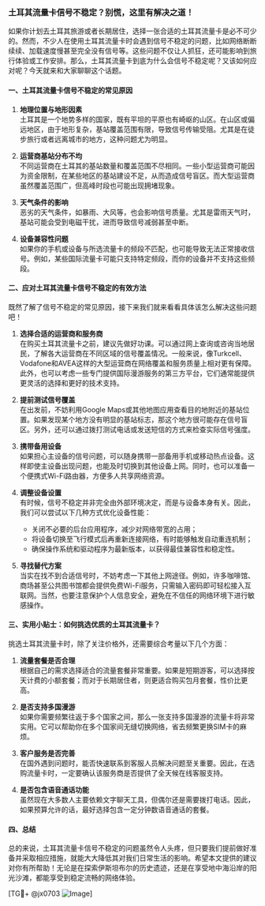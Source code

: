 ### 土耳其流量卡信号不稳定？别慌，这里有解决之道！

如果你计划去土耳其旅游或者长期居住，选择一张合适的土耳其流量卡是必不可少的。然而，不少人在使用土耳其流量卡时会遇到信号不稳定的问题，比如网络断断续续、加载速度慢甚至完全没有信号等。这些问题不仅让人抓狂，还可能影响到旅行体验或工作安排。那么，土耳其流量卡到底为什么会信号不稳定呢？又该如何应对呢？今天就来和大家聊聊这个话题。

#### 一、土耳其流量卡信号不稳定的常见原因

1. **地理位置与地形因素**  
   土耳其是一个地势多样的国家，既有平坦的平原也有崎岖的山区。在山区或偏远地区，由于地形复杂，基站覆盖范围有限，导致信号传输受阻。尤其是在徒步旅行或者远离城市的地方，这种问题尤为明显。

2. **运营商基站分布不均**  
   不同运营商在土耳其的基站数量和覆盖范围不尽相同。一些小型运营商可能因为资金限制，在某些地区的基站建设不足，从而造成信号盲区。而大型运营商虽然覆盖范围广，但高峰时段也可能出现拥堵现象。

3. **天气条件的影响**  
   恶劣的天气条件，如暴雨、大风等，也会影响信号质量。尤其是雷雨天气时，基站可能会受到电磁干扰，进而导致信号减弱甚至中断。

4. **设备兼容性问题**  
   如果你的手机或设备与所选流量卡的频段不匹配，也可能导致无法正常接收信号。例如，某些国际流量卡可能只支持特定频段，而你的设备并不支持这些频段。

#### 二、应对土耳其流量卡信号不稳定的有效方法

既然了解了信号不稳定的常见原因，接下来我们就来看看具体该怎么解决这些问题吧！

1. **选择合适的运营商和服务商**  
   在购买土耳其流量卡之前，建议先做好功课。可以通过网上查询或咨询当地居民，了解各大运营商在不同区域的信号覆盖情况。一般来说，像Turkcell、Vodafone和AVEA这样的大型运营商在网络覆盖和服务质量上相对更有保障。此外，也可以考虑一些专门提供国际漫游服务的第三方平台，它们通常能提供更灵活的选择和更好的技术支持。

2. **提前测试信号覆盖**  
   在出发前，不妨利用Google Maps或其他地图应用查看目的地附近的基站位置。如果发现某个地方没有明显的基站标志，那这个地方很可能存在信号盲区。另外，还可以通过拨打测试电话或发送短信的方式来检查实际信号强度。

3. **携带备用设备**  
   如果担心主设备的信号问题，可以随身携带一部备用手机或移动热点设备。这样即使主设备出现问题，也能及时切换到其他设备上网。同时，也可以准备一个便携式Wi-Fi路由器，方便多人共享网络资源。

4. **调整设备设置**  
   有时候，信号不稳定并非完全由外部环境决定，而是与设备本身有关。因此，我们可以尝试以下几种方式优化设备性能：
   - 关闭不必要的后台应用程序，减少对网络带宽的占用；
   - 将设备切换至飞行模式后再重新连接网络，有时能够触发自动重连机制；
   - 确保操作系统和驱动程序为最新版本，以获得最佳兼容性和稳定性。

5. **寻找替代方案**  
   当实在找不到合适信号时，不妨考虑一下其他上网途径。例如，许多咖啡馆、商场甚至公共图书馆都会提供免费Wi-Fi服务，只需输入密码即可轻松接入互联网。当然，也要注意保护个人信息安全，避免在不信任的网络环境下进行敏感操作。

#### 三、实用小贴士：如何挑选优质的土耳其流量卡？

挑选土耳其流量卡时，除了关注价格外，还需要综合考量以下几个方面：

1. **流量套餐是否合理**  
   根据自己的需求选择适合的流量套餐非常重要。如果是短期游客，可以选择按天计费的小额套餐；而对于长期居住者，则更适合购买包月套餐，性价比更高。

2. **是否支持多国漫游**  
   如果你需要频繁往返于多个国家之间，那么一张支持多国漫游的流量卡将非常实用。它可以帮助你在多个国家间无缝切换网络，省去频繁更换SIM卡的麻烦。

3. **客户服务是否完善**  
   在国外遇到问题时，能否快速联系到客服人员解决问题至关重要。因此，在选购流量卡时，一定要确认该服务商是否提供了全天候在线客服支持。

4. **是否包含语音通话功能**  
   虽然现在大多数人主要依赖文字聊天工具，但偶尔还是需要拨打电话。因此，如果预算允许的话，最好选择包含一定分钟数语音通话的套餐。

#### 四、总结

总的来说，土耳其流量卡信号不稳定的问题虽然令人头疼，但只要我们提前做好准备并采取相应措施，就能大大降低其对我们日常生活的影响。希望本文提供的建议对你有所帮助！无论是在探索伊斯坦布尔的历史遗迹，还是在享受地中海沿岸的阳光沙滩，都能享受到稳定流畅的网络体验。

[TG💪+ @jx0703 ![Image](https://github.com/user-attachments/assets/dbca1d08-cadb-493c-b0ec-ad6f7a83f270)]